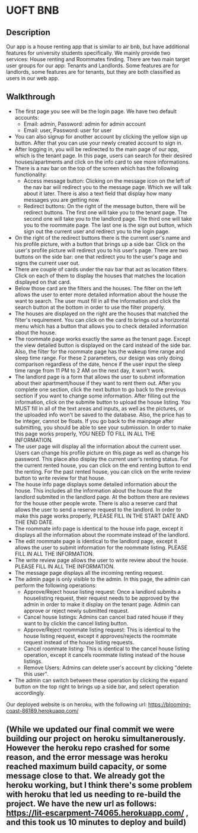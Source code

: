 # UOFT BNB
## Description
Our app is a house renting app that is similar to air bnb, but have additional features for university students specifically. We mainly provide two services: House renting and Roommates finding. There are two main target user groups for our app: Tenants and Landlords. Some features are for landlords, some features are for tenants, but they are both classified as users in our web app. 

## Walkthrough
* The first page you see will be the login page. We have two default accounts:
	* Email: admin, Password: admin for admin account
	* Email: user, Password: user for user
* You can also signup for another account by clicking the yellow sign up button. After that you can use your newly created account to sign in.
* After logging in, you will be redirected to the main page of our app, which is the tenant page. In this page, users can search for their desired houses/apartments and click on the info card to see more informations. 
* There is a nav bar on the top of the screen which has the following functionality:
	* Access message button: Clicking on the message icon on the left of the nav bar will redirect you to the message page. Which we will talk about it later. There is also a text field that display how many messages you are getting now.
	*  Redirect buttons: On the right of the message button, there will be redirect buttons. The first one will take you to the tenant page. The second one will take you to the landlord page. The third one will take you to the roommate page. The last one is the sign out button, which sign out the current user and redirect you to the login page.
* On the right of the redirect buttons there is the current user's name and his profile picture, with a button that brings up a side bar. Click on the user's profile picture will redirect you to his user's page. There are two buttons on the side bar: one that redirect you to the user's page and signs the current user out.
* There are couple of cards under the nav bar that act as location filters. Click on each of them to display the houses that matches the location displayed on that card.
* Below those card are the filters and the houses. The filter on the left allows the user to enter more detailed information about the house the want to search. The user must fill in all the information and click the search button at the bottom in order to use the filter properly.
* The houses are displayed on the right are the houses that matched the filter's requirement. You can click on the card to brings out a horizontal menu which has a button that allows you to check detailed information about the house.
* The roommate page works exactly the same as the tenant page. Except the view detailed button is displayed on the card instead of the side bar. Also, the filter for the roommate page has the wakeup time range and sleep time range. For these 2 parameters, our design was only doing comparison regardless of the date, hence if the user input the sleep time range from 11 PM to 2 AM on the next day, it won't work. 
* The landlord page is a form that allows the user to submit information about their apartment/house if they want to rent them out. After you complete one section, click the next button to go back to the previous section if you want to change some information. After filling out the information, click on the submite button to upload the house listing. You MUST fill in all of the text areas and inputs, as well as the pictures, or the uploaded info won't be saved to the database. Also, the price has to be integer, cannot be floats. If you go back to the mainpage after submitting, you should be able to see your submission. In order to make this page works properly, YOU NEED TO FILL IN ALL THE INFORMATION.
* The user page will display all the information about the current user. Users can change his profile picture on this page as well as change his password. This place also display the current user's renting status. For the current rented house, you can click on the end renting button to end the renting. For the past rented house, you can click on the write review button to write review for that house.
* The house info page displays some detailed information about the house. This includes all the information about the house that the landlord submited in the landlord page. At the bottom there are reviews for the house other people wrote. There is also a reserve card that allows the user to send a reserve request to the landlord. In order to make this page works properly, PLEASE FILL IN THE START DATE AND THE END DATE.
* The roommate info page is identical to the house info page, except it displays all the information about the roommate instead of the landlord.
* The edit roommate page is identical to the landlord page, except it allows the user to submit information for the roommate listing. PLEASE FILL IN ALL THE INFORMATION.
* The write review page allows the user to write review about the house. PLEASE FILL IN ALL THE INFORMATION.
* The message page displays all the incoming renting request. 
* The admin page is only visible to the admin. In this page, the admin can perform the following operations:
	* Approve/Reject house listing request: Once a landlord submits a houselisting request, their request needs to be approved by the admin in order to make it display on the tenant page. Admin can approve or reject newly submitted request.
	* Cancel house listings: Admins can cancel bad rated house if they want to by clickin the cancel listing button.
	* Approve/Reject roommate listing request: This is identical to the house listing request, except it approves/rejects the roommate request instead of the house listing requests.
	* Cancel roommate listing: This is identical to the cancel house listing operation, except it cancels roommate listing instead of the house listings.
	* Remove Users: Admins can delete user's account by clicking "delete this user".
* The admin can switch between these operation by clicking the expand button on the top right to brings up a side bar, and select operation accordingly.

Our deployed website is on heroku, with the following url:
https://blooming-coast-86189.herokuapp.com/

## (While we updated our final commit we were building our project on heroku simultanerously. However the heroku repo crashed for some reason, and the error message was heroku reached maximum build capacity, or some message close to that. We already got the heroku working, but I think there's some problem with heroku that led us needing to re-build the project. We have the new url as follows: https://lit-escarpment-74065.herokuapp.com/ , and this took us 10 minutes to deploy and build)